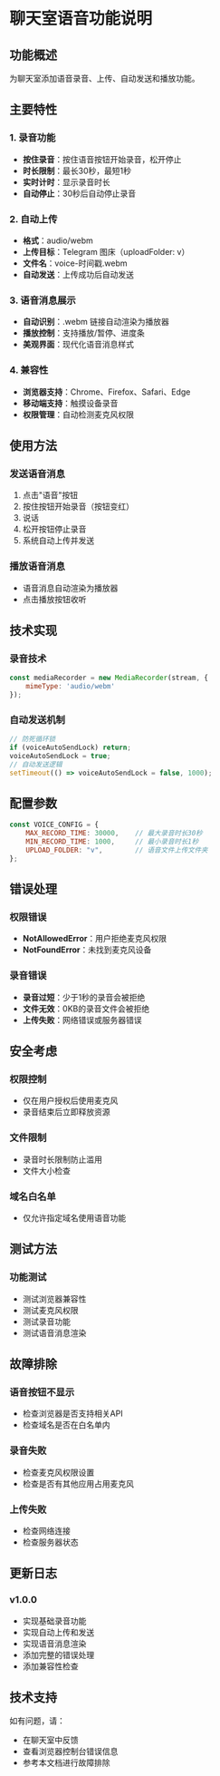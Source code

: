 # 聊天室语音功能说明

## 功能概述

为聊天室添加语音录音、上传、自动发送和播放功能。

## 主要特性

### 1. 录音功能
- **按住录音**：按住语音按钮开始录音，松开停止
- **时长限制**：最长30秒，最短1秒
- **实时计时**：显示录音时长
- **自动停止**：30秒后自动停止录音

### 2. 自动上传
- **格式**：audio/webm
- **上传目标**：Telegram 图床（uploadFolder: v）
- **文件名**：voice-时间戳.webm
- **自动发送**：上传成功后自动发送

### 3. 语音消息展示
- **自动识别**：.webm 链接自动渲染为播放器
- **播放控制**：支持播放/暂停、进度条
- **美观界面**：现代化语音消息样式

### 4. 兼容性
- **浏览器支持**：Chrome、Firefox、Safari、Edge
- **移动端支持**：触摸设备录音
- **权限管理**：自动检测麦克风权限

## 使用方法

### 发送语音消息
1. 点击"语音"按钮
2. 按住按钮开始录音（按钮变红）
3. 说话
4. 松开按钮停止录音
5. 系统自动上传并发送

### 播放语音消息
- 语音消息自动渲染为播放器
- 点击播放按钮收听

## 技术实现

### 录音技术
```javascript
const mediaRecorder = new MediaRecorder(stream, {
    mimeType: 'audio/webm'
});
```

### 自动发送机制
```javascript
// 防死循环锁
if (voiceAutoSendLock) return;
voiceAutoSendLock = true;
// 自动发送逻辑
setTimeout(() => voiceAutoSendLock = false, 1000);
```

## 配置参数

```javascript
const VOICE_CONFIG = {
    MAX_RECORD_TIME: 30000,    // 最大录音时长30秒
    MIN_RECORD_TIME: 1000,     // 最小录音时长1秒
    UPLOAD_FOLDER: "v",        // 语音文件上传文件夹
};
```

## 错误处理

### 权限错误
- **NotAllowedError**：用户拒绝麦克风权限
- **NotFoundError**：未找到麦克风设备

### 录音错误
- **录音过短**：少于1秒的录音会被拒绝
- **文件无效**：0KB的录音文件会被拒绝
- **上传失败**：网络错误或服务器错误

## 安全考虑

### 权限控制
- 仅在用户授权后使用麦克风
- 录音结束后立即释放资源

### 文件限制
- 录音时长限制防止滥用
- 文件大小检查

### 域名白名单
- 仅允许指定域名使用语音功能

## 测试方法

### 功能测试
- 测试浏览器兼容性
- 测试麦克风权限
- 测试录音功能
- 测试语音消息渲染

## 故障排除

### 语音按钮不显示
- 检查浏览器是否支持相关API
- 检查域名是否在白名单内

### 录音失败
- 检查麦克风权限设置
- 检查是否有其他应用占用麦克风

### 上传失败
- 检查网络连接
- 检查服务器状态

## 更新日志

### v1.0.0
- 实现基础录音功能
- 实现自动上传和发送
- 实现语音消息渲染
- 添加完整的错误处理
- 添加兼容性检查

## 技术支持

如有问题，请：
- 在聊天室中反馈
- 查看浏览器控制台错误信息
- 参考本文档进行故障排除 